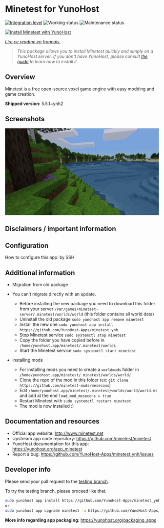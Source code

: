 <!--
N.B.: This README was automatically generated by https://github.com/YunoHost/apps/tree/master/tools/README-generator
It shall NOT be edited by hand.
-->

# Minetest for YunoHost

[![Integration level](https://dash.yunohost.org/integration/minetest.svg)](https://dash.yunohost.org/appci/app/minetest) ![Working status](https://ci-apps.yunohost.org/ci/badges/minetest.status.svg) ![Maintenance status](https://ci-apps.yunohost.org/ci/badges/minetest.maintain.svg)

[![Install Minetest with YunoHost](https://install-app.yunohost.org/install-with-yunohost.svg)](https://install-app.yunohost.org/?app=minetest)

*[Lire ce readme en français.](./README_fr.md)*

> *This package allows you to install Minetest quickly and simply on a YunoHost server.
If you don't have YunoHost, please consult [the guide](https://yunohost.org/#/install) to learn how to install it.*

## Overview

Minetest is a free open-source voxel game engine with easy modding and game creation.


**Shipped version:** 5.5.1~ynh2

## Screenshots

![Screenshot of Minetest](./doc/screenshots/1.jpg)

## Disclaimers / important information

## Configuration

How to configure this app: by SSH

## Additional information

* Migration from old package

* You can’t migrate directly with an update.
	* Before installing the new package you need to download this folder from your server `/var/games/minetest-server/.minetest/worlds/world` (this folder contains all world data)
	* Uninstall the old package `sudo yunohost app remove minetest`
	* Install the new one `sudo yunohost app install https://github.com/YunoHost-Apps/minetest_ynh`
	* Stop Minetest service `sudo systemctl stop minetest`
	* Copy the folder you have copied before in `/home/yunohost.app/minetest/.minetest/worlds`
	* Start the Minetest service `sudo systemctl start minetest`

* Installing mods
	* For installing mods you need to create a `worldmods` folder in `/home/yunohost.app/minetest/.minetest/worlds/world/`
	* Clone the repo of the mod in this folder (ex: `git clone https://github.com/minetest-mods/mesecons`)
	* Edit `/home/yunohost.app/minetest/.minetest/worlds/world/world.mt` and add at the end `load_mod_mesecons = true`
	* Restart Minetest with `sudo systemctl restart minetest`
	* The mod is now installed :)

## Documentation and resources

* Official app website: <http://www.minetest.net>
* Upstream app code repository: <https://github.com/minetest/minetest>
* YunoHost documentation for this app: <https://yunohost.org/app_minetest>
* Report a bug: <https://github.com/YunoHost-Apps/minetest_ynh/issues>

## Developer info

Please send your pull request to the [testing branch](https://github.com/YunoHost-Apps/minetest_ynh/tree/testing).

To try the testing branch, please proceed like that.

``` bash
sudo yunohost app install https://github.com/YunoHost-Apps/minetest_ynh/tree/testing --debug
or
sudo yunohost app upgrade minetest -u https://github.com/YunoHost-Apps/minetest_ynh/tree/testing --debug
```

**More info regarding app packaging:** <https://yunohost.org/packaging_apps>
